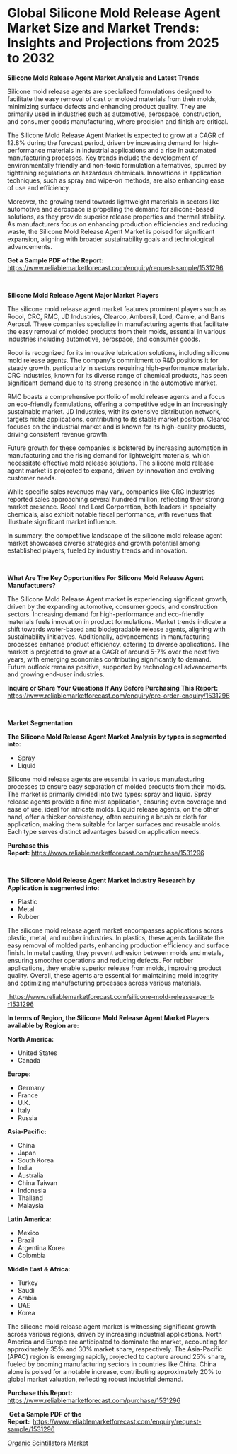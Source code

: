 <p><h1>Global Silicone Mold Release Agent Market Size and Market Trends: Insights and Projections from 2025 to 2032</h1></p><p><strong>Silicone Mold Release Agent Market Analysis and Latest Trends</strong></p>
<p><p>Silicone mold release agents are specialized formulations designed to facilitate the easy removal of cast or molded materials from their molds, minimizing surface defects and enhancing product quality. They are primarily used in industries such as automotive, aerospace, construction, and consumer goods manufacturing, where precision and finish are critical.</p><p>The Silicone Mold Release Agent Market is expected to grow at a CAGR of 12.8% during the forecast period, driven by increasing demand for high-performance materials in industrial applications and a rise in automated manufacturing processes. Key trends include the development of environmentally friendly and non-toxic formulation alternatives, spurred by tightening regulations on hazardous chemicals. Innovations in application techniques, such as spray and wipe-on methods, are also enhancing ease of use and efficiency.</p><p>Moreover, the growing trend towards lightweight materials in sectors like automotive and aerospace is propelling the demand for silicone-based solutions, as they provide superior release properties and thermal stability. As manufacturers focus on enhancing production efficiencies and reducing waste, the Silicone Mold Release Agent Market is poised for significant expansion, aligning with broader sustainability goals and technological advancements.</p></p>
<p><strong>Get a Sample PDF of the Report:&nbsp;</strong> <a href="https://www.reliablemarketforecast.com/enquiry/request-sample/1531296?utm_campaign=2875&utm_medium=2&utm_source=Github&utm_content=ia&utm_term=31032025&utm_id=silicone-mold-release-agent">https://www.reliablemarketforecast.com/enquiry/request-sample/1531296</a></p>
<p>&nbsp;</p>
<p><strong>Silicone Mold Release Agent Major Market Players</strong></p>
<p><p>The silicone mold release agent market features prominent players such as Rocol, CRC, RMC, JD Industries, Clearco, Ambersil, Lord, Camie, and Bans Aerosol. These companies specialize in manufacturing agents that facilitate the easy removal of molded products from their molds, essential in various industries including automotive, aerospace, and consumer goods.</p><p>Rocol is recognized for its innovative lubrication solutions, including silicone mold release agents. The company's commitment to R&D positions it for steady growth, particularly in sectors requiring high-performance materials. CRC Industries, known for its diverse range of chemical products, has seen significant demand due to its strong presence in the automotive market.</p><p>RMC boasts a comprehensive portfolio of mold release agents and a focus on eco-friendly formulations, offering a competitive edge in an increasingly sustainable market. JD Industries, with its extensive distribution network, targets niche applications, contributing to its stable market position. Clearco focuses on the industrial market and is known for its high-quality products, driving consistent revenue growth.</p><p>Future growth for these companies is bolstered by increasing automation in manufacturing and the rising demand for lightweight materials, which necessitate effective mold release solutions. The silicone mold release agent market is projected to expand, driven by innovation and evolving customer needs.</p><p>While specific sales revenues may vary, companies like CRC Industries reported sales approaching several hundred million, reflecting their strong market presence. Rocol and Lord Corporation, both leaders in specialty chemicals, also exhibit notable fiscal performance, with revenues that illustrate significant market influence.</p><p>In summary, the competitive landscape of the silicone mold release agent market showcases diverse strategies and growth potential among established players, fueled by industry trends and innovation.</p></p>
<p>&nbsp;</p>
<p><strong>What Are The Key Opportunities For Silicone Mold Release Agent Manufacturers?</strong></p>
<p><p>The Silicone Mold Release Agent market is experiencing significant growth, driven by the expanding automotive, consumer goods, and construction sectors. Increasing demand for high-performance and eco-friendly materials fuels innovation in product formulations. Market trends indicate a shift towards water-based and biodegradable release agents, aligning with sustainability initiatives. Additionally, advancements in manufacturing processes enhance product efficiency, catering to diverse applications. The market is projected to grow at a CAGR of around 5-7% over the next five years, with emerging economies contributing significantly to demand. Future outlook remains positive, supported by technological advancements and growing end-user industries.</p></p>
<p><strong>Inquire or Share Your Questions If Any Before Purchasing This Report:</strong> <a href="https://www.reliablemarketforecast.com/enquiry/pre-order-enquiry/1531296?utm_campaign=2875&utm_medium=2&utm_source=Github&utm_content=ia&utm_term=31032025&utm_id=silicone-mold-release-agent">https://www.reliablemarketforecast.com/enquiry/pre-order-enquiry/1531296</a></p>
<p>&nbsp;</p>
<p><strong>Market Segmentation</strong></p>
<p><strong>The Silicone Mold Release Agent Market Analysis by types is segmented into:</strong></p>
<p><ul><li>Spray</li><li>Liquid</li></ul></p>
<p><p>Silicone mold release agents are essential in various manufacturing processes to ensure easy separation of molded products from their molds. The market is primarily divided into two types: spray and liquid. Spray release agents provide a fine mist application, ensuring even coverage and ease of use, ideal for intricate molds. Liquid release agents, on the other hand, offer a thicker consistency, often requiring a brush or cloth for application, making them suitable for larger surfaces and reusable molds. Each type serves distinct advantages based on application needs.</p></p>
<p><strong>Purchase this Report:&nbsp;</strong><a href="https://www.reliablemarketforecast.com/purchase/1531296?utm_campaign=2875&utm_medium=2&utm_source=Github&utm_content=ia&utm_term=31032025&utm_id=silicone-mold-release-agent">https://www.reliablemarketforecast.com/purchase/1531296</a></p>
<p>&nbsp;</p>
<p><strong>The Silicone Mold Release Agent Market Industry Research by Application is segmented into:</strong></p>
<p><ul><li>Plastic</li><li>Metal</li><li>Rubber</li></ul></p>
<p><p>The silicone mold release agent market encompasses applications across plastic, metal, and rubber industries. In plastics, these agents facilitate the easy removal of molded parts, enhancing production efficiency and surface finish. In metal casting, they prevent adhesion between molds and metals, ensuring smoother operations and reducing defects. For rubber applications, they enable superior release from molds, improving product quality. Overall, these agents are essential for maintaining mold integrity and optimizing manufacturing processes across various materials.</p></p>
<p><a href="https://www.reliablemarketforecast.com/silicone-mold-release-agent-r1531296?utm_campaign=2875&utm_medium=2&utm_source=Github&utm_content=ia&utm_term=31032025&utm_id=silicone-mold-release-agent">&nbsp;https://www.reliablemarketforecast.com/silicone-mold-release-agent-r1531296</a></p>
<p><strong>In terms of Region, the Silicone Mold Release Agent Market Players available by Region are:</strong></p>
<p>
    <p> <strong> North America: </strong>
        <ul>
            <li>United States</li>
            <li>Canada</li>
        </ul>
        </p> 
    <p> <strong> Europe: </strong>
        <ul>
            <li>Germany</li>
            <li>France</li>
            <li>U.K.</li>
            <li>Italy</li>
            <li>Russia</li>
        </ul>
        </p> 
    <p> <strong> Asia-Pacific: </strong>
        <ul>
            <li>China</li>
            <li>Japan</li>
            <li>South Korea</li>
            <li>India</li>
            <li>Australia</li>
            <li>China Taiwan</li>
            <li>Indonesia</li>
            <li>Thailand</li>
            <li>Malaysia</li>
        </ul>
        </p> 
    <p> <strong> Latin America: </strong>
        <ul>
            <li>Mexico</li>
            <li>Brazil</li>
            <li>Argentina Korea</li>
            <li>Colombia</li>
        </ul>
        </p> 
    <p> <strong> Middle East & Africa: </strong>
        <ul>
            <li>Turkey</li>
            <li>Saudi</li>
            <li>Arabia</li>
            <li>UAE</li>
            <li>Korea</li>
        </ul>
    </p>
    </p>
<p><p>The silicone mold release agent market is witnessing significant growth across various regions, driven by increasing industrial applications. North America and Europe are anticipated to dominate the market, accounting for approximately 35% and 30% market share, respectively. The Asia-Pacific (APAC) region is emerging rapidly, projected to capture around 25% share, fueled by booming manufacturing sectors in countries like China. China alone is poised for a notable increase, contributing approximately 20% to global market valuation, reflecting robust industrial demand.</p></p>
<p><strong>Purchase this Report: </strong><a href="https://www.reliablemarketforecast.com/purchase/1531296?utm_campaign=2875&utm_medium=2&utm_source=Github&utm_content=ia&utm_term=31032025&utm_id=silicone-mold-release-agent">https://www.reliablemarketforecast.com/purchase/1531296</a></p>
<p>&nbsp;<strong>Get a Sample PDF of the Report:&nbsp;&nbsp;</strong><a href="https://www.reliablemarketforecast.com/enquiry/request-sample/1531296?utm_campaign=2875&utm_medium=2&utm_source=Github&utm_content=ia&utm_term=31032025&utm_id=silicone-mold-release-agent">https://www.reliablemarketforecast.com/enquiry/request-sample/1531296</a></p>
<p><strong></strong></p>
<p><p><a href="https://github.com/scaseiargas/Market-Research-Report-List-1/blob/main/organic-scintillators-market.md?utm_campaign=2875&utm_medium=2&utm_source=Github&utm_content=ia&utm_term=31032025&utm_id=silicone-mold-release-agent">Organic Scintillators Market</a></p></p>